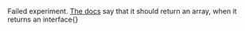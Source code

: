 Failed experiment. [The docs](https://gohugo.io/functions/scratch/#getsortedmapvalues) say that it should return an array, when it returns an interface{}